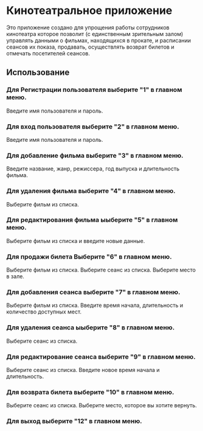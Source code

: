 # Кинотеатральное приложение

Это приложение создано для упрощения работы сотрудников кинотеатра которое позволит (с единственным зрительным залом) управлять данными о фильмах, находящихся в прокате, и расписании сеансов их показа, продавать, осуществлять возврат билетов и отмечать посетителей сеансов.

## Использование

### Для Регистрации пользователя выберите "1" в главном меню.

Введите имя пользователя и пароль.

### Для вход пользователя выберите "2" в главном меню.

Введите имя пользователя и пароль.

### Для добавление фильма выберите "3" в главном меню.

Введите название, жанр, режиссера, год выпуска и длительность фильма.

### Для удаления фильма выберите "4" в главном меню.

Выберите фильм из списка.

### Для редактирования фильма ыыберите "5" в главном меню.

Выберите фильм из списка и введите новые данные.

### Для продажи билета Выберите "6" в главном меню.

Выберите фильм из списка.
Выберите сеанс из списка.
Выберите место в зале.

### Для добавления сеанса выберите "7" в главном меню.

Выберите фильм из списка.
Введите время начала, длительность и количество доступных мест.

### Для удаления сеанса ыыберите "8" в главном меню.

Выберите сеанс из списка.

### Для редактирование сеанса выберите "9" в главном меню.

Выберите сеанс из списка.
Введите новое время начала и длительность.



### Для возврата билета выберите "10" в главном меню.

Выберите сеанс из списка.
Выберите место, которое вы хотите вернуть.

### Для выход выберите "12" в главном меню.



